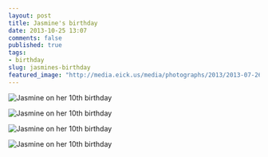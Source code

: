 ```yaml
---
layout: post
title: Jasmine's birthday
date: 2013-10-25 13:07
comments: false
published: true
tags: 
- birthday 
slug: jasmines-birthday
featured_image: "http://media.eick.us/media/photographs/2013/2013-07-26/jasmine-birthday-cake-2013-07-26-at-17-32-25.jpg"
---
```

![Jasmine on her 10th birthday](http://media.eick.us/media/photographs/2013/2013-07-26/jasmine-birthday-cake-2013-07-26-at-17-32-25.jpg)

![Jasmine on her 10th birthday](http://media.eick.us/media/photographs/2013/2013-07-26/jasmine-birthday-cake-2013-07-26-at-17-40-16.jpg)

![Jasmine on her 10th birthday](http://media.eick.us/media/photographs/2013/2013-07-26/jasmine-birthday-cake-2013-07-26-at-20-31-11.jpg)

![Jasmine on her 10th birthday](http://media.eick.us/media/photographs/2013/2013-07-26/jasmine-birthday-cake-2013-07-26-at-20-32-10.jpg)
